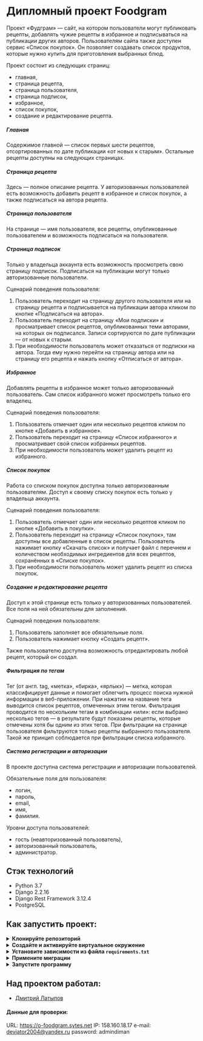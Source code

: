 # Дипломный проект Foodgram

Проект «Фудграм» — сайт, на котором пользователи могут публиковать рецепты, добавлять чужие рецепты в избранное и подписываться на публикации других авторов. Пользователям сайта также доступен сервис «Список покупок». Он позволяет создавать список продуктов, которые нужно купить для приготовления выбранных блюд.

Проект состоит из следующих страниц: 
- главная,
- страница рецепта,
- страница пользователя,
- страница подписок,
- избранное,
- список покупок,
- создание и редактирование рецепта.

##### Главная

Содержимое главной — список первых шести рецептов, отсортированных по дате публикации «от новых к старым». Остальные рецепты доступны на следующих страницах.

##### Страница рецепта

Здесь — полное описание рецепта. У авторизованных пользователей есть возможность добавить рецепт в избранное и список покупок, а также подписаться на автора рецепта.

##### Страница пользователя

На странице — имя пользователя, все рецепты, опубликованные пользователем и возможность подписаться на пользователя.

##### Страница подписок

Только у владельца аккаунта есть возможность просмотреть свою страницу подписок. Подписаться на публикации могут только авторизованные пользователи.

Сценарий поведения пользователя:

1. Пользователь переходит на страницу другого пользователя или на страницу рецепта и подписывается на публикации автора кликом по кнопке «Подписаться на автора».
2. Пользователь переходит на страницу «Мои подписки» и просматривает список рецептов, опубликованных теми авторами, на которых он подписался. Записи сортируются по дате публикации — от новых к старым.
3. При необходимости пользователь может отказаться от подписки на автора. Тогда ему нужно перейти на страницу автора или на страницу его рецепта и нажать кнопку «Отписаться от автора».

##### Избранное

Добавлять рецепты в избранное может только авторизованный пользователь. Сам список избранного может просмотреть только его владелец.

Сценарий поведения пользователя:

1. Пользователь отмечает один или несколько рецептов кликом по кнопке «Добавить в избранное».
2. Пользователь переходит на страницу «Список избранного» и просматривает свой список избранных рецептов.
3. При необходимости пользователь может удалить рецепт из избранного.

##### Список покупок

Работа со списком покупок доступна только авторизованным пользователям. Доступ к своему списку покупок есть только у владельца аккаунта.

Сценарий поведения пользователя:

1. Пользователь отмечает один или несколько рецептов кликом по кнопке «Добавить в покупки».
2. Пользователь переходит на страницу «Список покупок», там доступны все добавленные в список рецепты. Пользователь нажимает кнопку «Скачать список» и получает файл с перечнем и количеством необходимых ингредиентов для всех рецептов, сохранённых в «Списке покупок».
3. При необходимости пользователь может удалить рецепт из списка покупок.

##### Создание и редактирование рецепта

Доступ к этой странице есть только у авторизованных пользователей. Все поля на ней обязательны для заполнения.

Сценарий поведения пользователя:

1. Пользователь заполняет все обязательные поля.
2. Пользователь нажимает кнопку «Создать рецепт».

Также пользователю доступна возможность отредактировать любой рецепт, который он создал.

##### Фильтрация по тегам

Тег (от англ. tag, «метка», «бирка», «ярлык») — метка, которая классифицирует данные и помогает облегчить процесс поиска нужной информации в веб-приложении.
При нажатии на название тега выводится список рецептов, отмеченных этим тегом. Фильтрация проводится по нескольким тегам в комбинации «или»: если выбрано несколько тегов — в результате будут показаны рецепты, которые отмечены хотя бы одним из этих тегов.
При фильтрации на странице пользователя фильтруются только рецепты выбранного пользователя. Такой же принцип соблюдается при фильтрации списка избранного.

##### Система регистрации и авторизации

В проекте доступна система регистрации и авторизации пользователей.

Обязательные поля для пользователя:
- логин,
- пароль,
- email,
- имя,
- фамилия.

Уровни доступа пользователей:
- гость (неавторизованный пользователь),
- авторизованный пользователь,
- администратор.

## Стэк технологий
- Python 3.7
- Django 2.2.16
- Django Rest Framework 3.12.4
- PostgreSQL

## Как запустить проект:
<details>
    <summary><b>Клонируйте репозиторий</b></summary>

```commandline
git clone git@github.com:deviator2004/foodgram-project-react.git

cd foodgram-project-react
```
</details>

<details>
    <summary><b>Создайте и активируйте виртуальное окружение</b></summary>

```shell
# Linux/MacOS
python3 -m venv venv
source venv/bin/activate
python3 -m pip install --upgrade pip

# Windows
python -m venv venv
source venv/scripts/activate
python -m pip install --upgrade pip
```
> В проекте используется **Python** версии **3.7**
</details>

<details>
    <summary>
        <b>Установите зависимости из файла <code>requirements.txt</code></b>
    </summary>

```shell
pip install -r requirements.txt
```
</details>

<details>
    <summary><b>Примените миграции</b></summary>

```shell
# Linux/MacOS
python3 foodgram-project-react/manage.py migrate

# Windows
python foodgram-project-react/manage.py migrate
```
</details>

<details>
    <summary><b>Запустите программу</b></summary>

```shell
python3 foodgram-project-react/manage.py runserver
```
</details>

## Над проектом работал:
- [Дмитрий Латыпов](https://github.com/deviator2004)

#### Данные для проверки:
URL: https://o-foodgram.sytes.net
IP: 158.160.18.17
e-mail: deviator2004@yandex.ru
password: admindiman
